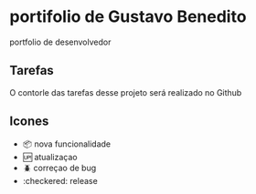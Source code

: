# portifolio de Gustavo Benedito
portfolio de desenvolvedor

## Tarefas

O contorle das tarefas desse projeto será realizado no Github


## Icones

- :package: nova funcionalidade
- :up: atualizaçao
- :beetle: correçao de bug
- :checkered: release